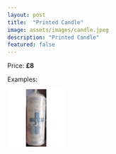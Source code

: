 ```yaml
---
layout: post
title:  "Printed Candle"
image: assets/images/candle.jpeg
description: "Printed Candle"
featured: false
---
```


Price: <b>£8</b>

Examples:

<a data-fancybox="gallery1" href="/assets/images/candle.jpeg"><img src="/assets/images/candle.jpeg" width="130" height="130"></a>
